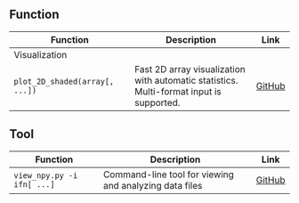 ## Function


| Function | Description | Link |
|------|--------|------|
| Visualization |
| `plot_2D_shaded(array[, ...]) ` | Fast 2D array visualization with automatic statistics.<br>Multi-format input is supported. | [GitHub](https://github.com/YakultSmoothie/PY_No_MoNo/blob/main/plot_2D_shaded.py) |


## Tool
| Function | Description | Link |
|------|--------|------|
| `view_npy.py -i ifn[ ...]` | Command-line tool for viewing and analyzing data files | [GitHub](https://github.com/YakultSmoothie/PY_No_MoNo/blob/main/view_npy.py) |

